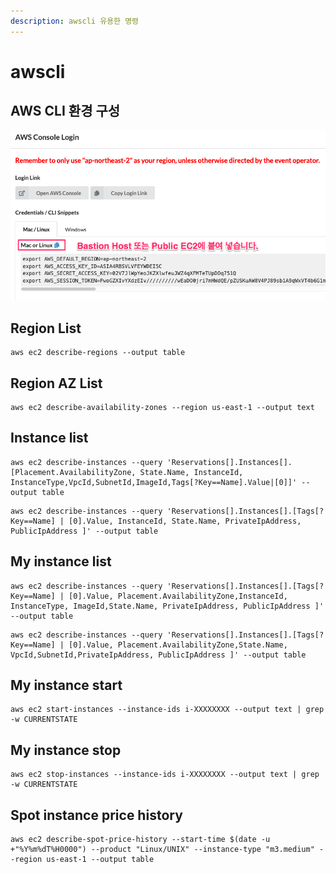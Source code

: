 ```yaml
---
description: awscli 유용한 명령
---
```


# awscli

## AWS CLI 환경 구성

![](../.gitbook/assets/image%20%2863%29.png)

## Region List

```text
aws ec2 describe-regions --output table
```

## Region AZ List

```text
aws ec2 describe-availability-zones --region us-east-1 --output text
```

## Instance list

```text
aws ec2 describe-instances --query 'Reservations[].Instances[].[Placement.AvailabilityZone, State.Name, InstanceId, InstanceType,VpcId,SubnetId,ImageId,Tags[?Key==Name].Value|[0]]' --output table
```

```text
aws ec2 describe-instances --query 'Reservations[].Instances[].[Tags[?Key==Name] | [0].Value, InstanceId, State.Name, PrivateIpAddress, PublicIpAddress ]' --output table
```

## My instance list

```text
aws ec2 describe-instances --query 'Reservations[].Instances[].[Tags[?Key==Name] | [0].Value, Placement.AvailabilityZone,InstanceId, InstanceType, ImageId,State.Name, PrivateIpAddress, PublicIpAddress ]' --output table
```

```text
aws ec2 describe-instances --query 'Reservations[].Instances[].[Tags[?Key==Name] | [0].Value, Placement.AvailabilityZone,State.Name, VpcId,SubnetId,PrivateIpAddress, PublicIpAddress ]' --output table

```

## My instance start

```text
aws ec2 start-instances --instance-ids i-XXXXXXXX --output text | grep -w CURRENTSTATE
```

## My instance stop

```text
aws ec2 stop-instances --instance-ids i-XXXXXXXX --output text | grep -w CURRENTSTATE
```

## Spot instance price history

```text
aws ec2 describe-spot-price-history --start-time $(date -u +"%Y%m%dT%H0000") --product "Linux/UNIX" --instance-type "m3.medium" --region us-east-1 --output table
```




